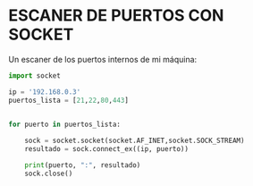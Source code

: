 # ESCANER DE PUERTOS CON SOCKET

Un escaner de los puertos internos de mi máquina:

```python
import socket

ip = '192.168.0.3'
puertos_lista = [21,22,80,443]
  

for puerto in puertos_lista:

    sock = socket.socket(socket.AF_INET,socket.SOCK_STREAM)
    resultado = sock.connect_ex((ip, puerto))

    print(puerto, ":", resultado)
    sock.close()
```
